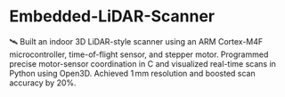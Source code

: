 # Embedded-LiDAR-Scanner
🛰️ Built an indoor 3D LiDAR-style scanner using an ARM Cortex-M4F microcontroller, time-of-flight sensor, and stepper motor. Programmed precise motor-sensor coordination in C and visualized real-time scans in Python using Open3D. Achieved 1 mm resolution and boosted scan accuracy by 20%.
